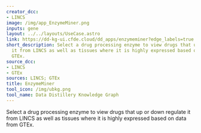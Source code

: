 ```yaml
---
creator_dcc:
- LINCS
image: /img/app_EnzymeMiner.png
inputs: gene
layout: ../../layouts/UseCase.astro
link: https://dd-kg-ui.cfde.cloud/dd_apps/enzymeminer?edge_labels=true
short_description: Select a drug processing enzyme to view drugs that up or down regulate
  it from LINCS as well as tissues where it is highly expressed based on data from
  GTEx.
source_dcc:
- LINCS
- GTEx
sources: LINCS; GTEx
title: EnzymeMiner
tool_icon: /img/ubkg.png
tool_name: Data Distillery Knowledge Graph
---
```

Select a drug processing enzyme to view drugs that up or down regulate it from LINCS as well as tissues where it is highly expressed based on data from GTEx.